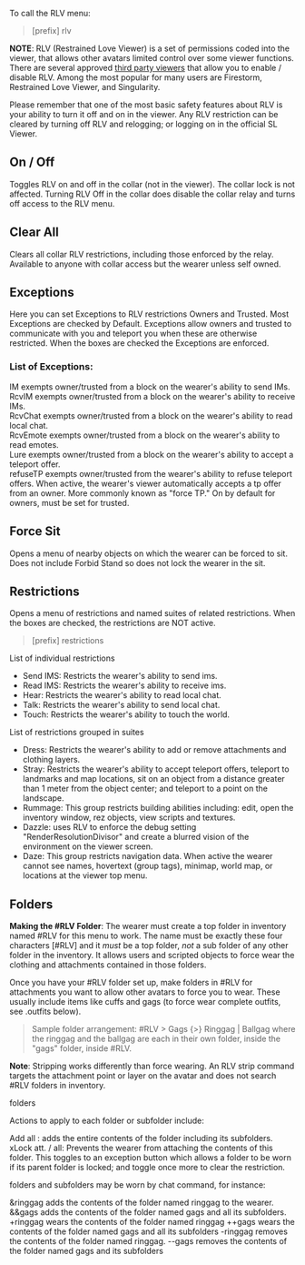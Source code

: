 To call the RLV menu:
>[prefix] rlv

**NOTE**: RLV (Restrained Love Viewer) is a set of permissions coded into the viewer, that allows other avatars limited control over some viewer functions.  There are several approved [third party viewers](http://wiki.secondlife.com/wiki/Third_Party_Viewer_Directory) that allow you to enable / disable RLV. Among the most popular for many users are Firestorm, Restrained Love Viewer, and Singularity.

Please remember that one of the most basic safety features about RLV is your ability to turn it off and on in the viewer.  Any RLV restriction can be cleared by turning off RLV and relogging; or logging on in the official SL Viewer.

## On / Off
Toggles RLV on and off in the collar (not in the viewer).  The collar lock is not affected. Turning RLV Off in the collar does disable the collar relay and turns off access to the RLV menu.

## Clear All
Clears all collar RLV restrictions, including those enforced by the relay.  Available to anyone with collar access but the wearer unless self owned.

## Exceptions

Here you can set Exceptions to RLV restrictions Owners and Trusted.  Most Exceptions are checked by Default.  Exceptions allow owners and trusted to communicate with you and teleport you when these are otherwise restricted.  When the boxes are checked the Exceptions are enforced.

### List of Exceptions:

IM exempts owner/trusted from a block on the wearer's ability to send IMs.  
RcvIM exempts owner/trusted from a block on the wearer's ability to receive IMs.  
RcvChat exempts owner/trusted from a block on the wearer's ability to read local chat.  
RcvEmote exempts owner/trusted from a block on the wearer's ability to read emotes.  
Lure exempts owner/trusted from a block on the wearer's ability to accept a teleport offer.  
refuseTP exempts owner/trusted from the wearer's ability to refuse teleport offers.  When active, the wearer's viewer automatically accepts a tp offer from an owner.  More commonly known as "force TP."  On by default for owners, must be set for trusted.

## Force Sit
Opens a menu of nearby objects on which the wearer can be forced to sit.  Does not include Forbid Stand so does not lock the wearer in the sit.

## Restrictions
Opens a menu of restrictions and named suites of related restrictions.  When the boxes are checked, the restrictions are NOT active.  
>[prefix] restrictions  

List of individual restrictions  
* Send IMS:  Restricts the wearer's ability to send ims.
* Read IMS:   Restricts the wearer's ability to receive ims.
* Hear:  Restricts the wearer's ability to read local chat.
* Talk: Restricts the wearer's ability to send local chat. 
* Touch:  Restricts the wearer's ability to touch the world.

List of restrictions grouped in suites
* Dress:  Restricts the wearer's ability to add or remove attachments and clothing layers.
* Stray: Restricts the wearer's ability to accept teleport offers, teleport to landmarks and map locations, sit on an object from a distance greater than 1 meter from the object center; and teleport to a  point on the landscape.
* Rummage: This group restricts building abilities including: edit, open the inventory window, rez objects, view scripts and textures.
* Dazzle: uses RLV to enforce the debug setting "RenderResolutionDivisor" and create a blurred vision of the environment on the viewer screen.
* Daze:  This group restricts navigation data.  When active the wearer cannot see names, hovertext (group tags), minimap, world map, or locations at the viewer top menu.

## Folders

**Making the #RLV Folder**: The wearer must create a top folder in inventory named #RLV for this menu to work. The name must be exactly these four characters [#RLV] and it *must* be a top folder, *not* a sub folder of any other folder in the inventory. It allows users and scripted objects to force wear the clothing and attachments contained in those folders.  

Once you have your #RLV folder set up, make folders in #RLV for attachments you want to allow other avatars to force you to wear.  These usually include items like cuffs and gags (to force wear complete outfits, see .outfits below). 

>Sample folder arrangement:  #RLV > Gags {>} Ringgag | Ballgag where the ringgag and the ballgag are each in their own folder, inside the "gags" folder, inside #RLV.

**Note**:  Stripping works differently than force wearing.  An RLV strip command targets the attachment point or layer on the avatar and does not search #RLV folders in inventory.

<prefix> folders

Actions to apply to each folder or subfolder include:

Add all : adds the entire contents of the folder including its subfolders.
xLock att. / all:  Prevents the wearer from attaching the contents of this folder.  This toggles to an exception button which allows a folder to be worn if its parent folder is locked; and toggle once more to clear the restriction.

folders and subfolders may be worn by chat command, for instance:

<prefix> &ringgag adds the contents of the folder named ringgag to the wearer.
<prefix> &&gags adds the contents of the folder named gags and all its subfolders.
<prefix> +ringgag wears the contents of the folder named ringgag
<prefix> ++gags wears the contents of the folder named gags and all its subfolders
<prefix> -ringgag removes the contents of the folder named ringgag.
<prefix> --gags removes the contents of the folder named gags and its subfolders

